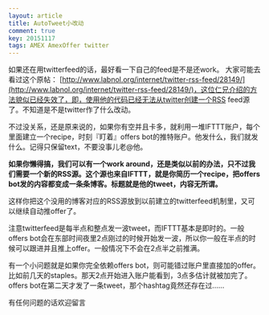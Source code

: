 ```yaml
---
layout: article
title: AutoTweet小改动
comment: true
key: 20151117
tags: AMEX AmexOffer twitter
---
```


如果还在用twitterfeed的话，最好看一下自己的feed是不是还work。 大家可能去看过这个原帖：
[http://www.labnol.org/internet/twitter-rss-feed/28149/](http://www.labnol.org/internet/twitter-rss-feed/28149/)，这位仁兄介绍的方法貌似已经失效了，即，使用他的代码已经无法从twitter创建一个RSS feed源了。不知道是不是twitter作了什么改动。


不过没关系，还是原来说的，如果你有空并且卡多，就利用一堆IFTTT账户，每个里面建立一个recipe，时刻『盯着』offers bot的推特账户。他发什么，我们就发什么。记得只保留text，不要没事儿老@他。


**如果你懒得搞，我们可以有一个work around，还是类似以前的办法，只不过我们需要一个新的RSS源。这个源也来自IFTTT，就是你简历一个recipe，把offers bot发的内容都变成一条条博客。标题就是他的tweet，内容无所谓。**


这样你把这个没用的博客对应的RSS源放到以前建立的twitterfeed机制里，又可以继续自动推offer了。


注意twitterfeed是每半点和整点发一波tweet，而IFTTT基本是即时的。一般offers bot会在东部时间夜里2点刚过的时候开始发一波，所以你一般在半点的时候可以跟进并且推上offer。一般情况下不会在2点半之前推满。


有一个小问题就是如果你完全依赖offers bot，则可能错过账户里直接加的offer。比如前几天的staples。那天2点开始进入账户能看到，3点多估计就被加完了。offers bot在第二天才发了一条tweet，那个hashtag竟然还存在过……


有任何问题的话欢迎留言
